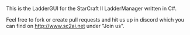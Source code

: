 This is the LadderGUI for the StarCraft II LadderManager written in C#. 

Feel free to fork or create pull requests and hit us up in discord which you can find on http://www.sc2ai.net under "Join us".
